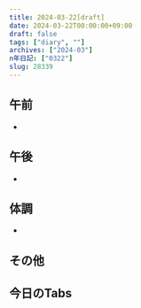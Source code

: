 ```yaml
---
title: 2024-03-22[draft]
date: 2024-03-22T00:00:00+09:00
draft: false
tags: ["diary", ""]
archives: ["2024-03"]
n年日記: ["0322"]
slug: 28339
---
```

## 午前
- 
## 午後
- 
## 体調
- 
## その他
## 今日のTabs